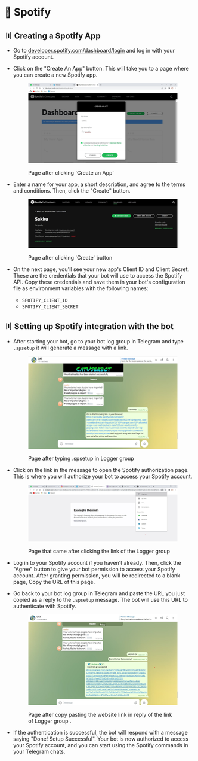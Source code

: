 # 📕 Spotify

## 〣 Creating a Spotify App

- Go to [developer.spotify.com/dashboard/login](https://developer.spotify.com/dashboard/login) and log in with your Spotify account.
- Click on the "Create An App" button. This will take you to a page where you can create a new Spotify app.

  <figure><img src="../.gitbook/assets/soptify1.jpg" alt=""><figcaption><p>Page after clicking 'Create an App'</p></figcaption></figure>

- Enter a name for your app, a short description, and agree to the terms and conditions. Then, click the "Create" button.

  <figure><img src="../.gitbook/assets/soptify2.jpg" alt=""><figcaption><p>Page after clicking 'Create' button</p></figcaption></figure>

- On the next page, you'll see your new app's Client ID and Client Secret. These are the credentials that your bot will use to access the Spotify API. Copy these credentials and save them in your bot's configuration file as environment variables with the following names:
  - `SPOTIFY_CLIENT_ID`
  - `SPOTIFY_CLIENT_SECRET`

## 〣 Setting up Spotify integration with the bot

- After starting your bot, go to your bot log group in Telegram and type `.spsetup` it will generate a message with a link.

  <figure><img src="../.gitbook/assets/soptify3.jpg" alt=""><figcaption><p>Page after typing .spsetup in Logger group</p></figcaption></figure>

- Click on the link in the message to open the Spotify authorization page. This is where you will authorize your bot to access your Spotify account.

  <figure><img src="../.gitbook/assets/soptify4.jpg" alt=""><figcaption><p>Page that came after clicking the link of the Logger group</p></figcaption></figure>

- Log in to your Spotify account if you haven't already. Then, click the "Agree" button to give your bot permission to access your Spotify account. After granting permission, you will be redirected to a blank page, Copy the URL of this page.

- Go back to your bot log group in Telegram and paste the URL you just copied as a reply to the `.spsetup` message. The bot will use this URL to authenticate with Spotify.

  <figure><img src="../.gitbook/assets/soptify5.jpg" alt=""><figcaption><p>Page after copy pasting the website link in reply of the link of Logger group .</p></figcaption></figure>

- If the authentication is successful, the bot will respond with a message saying "Done! Setup Successful". Your bot is now authorized to access your Spotify account, and you can start using the Spotify commands in your Telegram chats.
